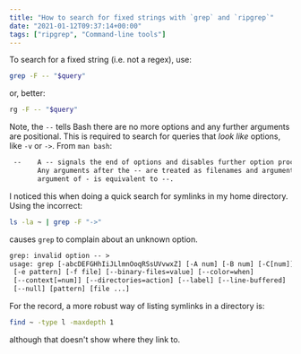```yaml
---
title: "How to search for fixed strings with `grep` and `ripgrep`"
date: "2021-01-12T09:37:14+00:00"
tags: ["ripgrep", "Command-line tools"]
---
```


To search for a fixed string (i.e. not a regex), use:

```bash
grep -F -- "$query"
```

or, better:

```bash
rg -F -- "$query"
```

Note, the `--` tells Bash there are no more options and any further arguments
are positional. This is required to search for queries that _look like_ options,
like `-v` or `->`. From `man bash`:

```txt
 --    A -- signals the end of options and disables further option processing.
       Any arguments after the -- are treated as filenames and arguments. An
       argument of - is equivalent to --.
```

I noticed this when doing a quick search for symlinks in my home directory.
Using the incorrect:

```bash
ls -la ~ | grep -F "->"
```

causes `grep` to complain about an unknown option.

```txt
grep: invalid option -- >
usage: grep [-abcDEFGHhIiJLlmnOoqRSsUVvwxZ] [-A num] [-B num] [-C[num]]
 [-e pattern] [-f file] [--binary-files=value] [--color=when]
 [--context[=num]] [--directories=action] [--label] [--line-buffered]
 [--null] [pattern] [file ...]
```

For the record, a more robust way of listing symlinks in a directory is:

```bash
find ~ -type l -maxdepth 1
```

although that doesn't show where they link to.

